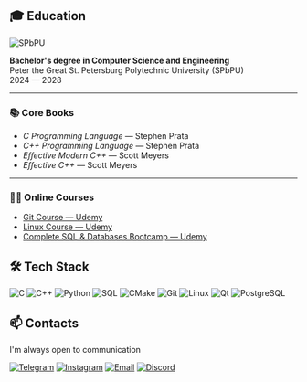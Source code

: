 ## 🎓 Education

![SPbPU](https://img.shields.io/badge/Saint%20Petersburg%20Polytechnic%20University-2E8B57?style=for-the-badge&logo=graduation-cap&logoColor=white)

**Bachelor's degree in Computer Science and Engineering**  
Peter the Great St. Petersburg Polytechnic University (SPbPU)  
2024 — 2028

---

### 📚 Core Books

- *C Programming Language* — Stephen Prata  
- *C++ Programming Language* — Stephen Prata  
- *Effective Modern C++* — Scott Meyers  
- *Effective C++* — Scott Meyers

---

### 🧑‍💻 Online Courses

- [Git Course — Udemy](https://www.udemy.com/share/10988m3@3dfhcESXK98xO6FKODHT6v9nz6QUG-szV-QehA18ia_sqIxCCYT0LrRVwrUGKMk7wg==/)
- [Linux Course — Udemy](https://www.udemy.com/share/10biHe3@uIM8_0SUYSvjyDd0elFmXpDlh6D0scdgANcmUrbGixMqGmYCXXahxW3AHcMedkdpGQ==/)
- [Complete SQL & Databases Bootcamp — Udemy](https://www.udemy.com/share/103yRm3@3YzmTGO5b0EdGliCPSFXpfE5O4Z0fEXU3Z6FpuFipso_sts8r9XDoGaHkOd6o7o_DQ==/)

## 🛠️ Tech Stack

![C](https://img.shields.io/badge/C-555555?style=for-the-badge&logo=c&logoColor=white)
![C++](https://img.shields.io/badge/C++-00599C?style=for-the-badge&logo=c%2B%2B&logoColor=white)
![Python](https://img.shields.io/badge/Python-3776AB?style=for-the-badge&logo=python&logoColor=white)
![SQL](https://img.shields.io/badge/SQL-4479A1?style=for-the-badge&logo=postgresql&logoColor=white)
![CMake](https://img.shields.io/badge/CMake-064F8C?style=for-the-badge&logo=cmake&logoColor=white)
![Git](https://img.shields.io/badge/Git-F05032?style=for-the-badge&logo=git&logoColor=white)
![Linux](https://img.shields.io/badge/Linux-FCC624?style=for-the-badge&logo=linux&logoColor=black)
![Qt](https://img.shields.io/badge/Qt-41CD52?style=for-the-badge&logo=qt&logoColor=white)
![PostgreSQL](https://img.shields.io/badge/PostgreSQL-336791?style=for-the-badge&logo=postgresql&logoColor=white)

## 📫 Contacts

I'm always open to communication

[![Telegram](https://img.shields.io/badge/Telegram-2CA5E0?style=for-the-badge&logo=telegram&logoColor=white)](https://t.me/solarmoon666)
[![Instagram](https://img.shields.io/badge/Instagram-E4405F?style=for-the-badge&logo=instagram&logoColor=white)](https://instagram.com/solarmoon666_)
[![Email](https://img.shields.io/badge/Email-D14836?style=for-the-badge&logo=gmail&logoColor=white)](mailto:nuryarmukhamedov@mail.ru)
[![Discord](https://img.shields.io/badge/Discord-5865F2?style=for-the-badge&logo=discord&logoColor=white)]()


